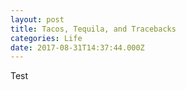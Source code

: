 ```yaml
---
layout: post
title: Tacos, Tequila, and Tracebacks
categories: Life
date: 2017-08-31T14:37:44.000Z
---
```

Test